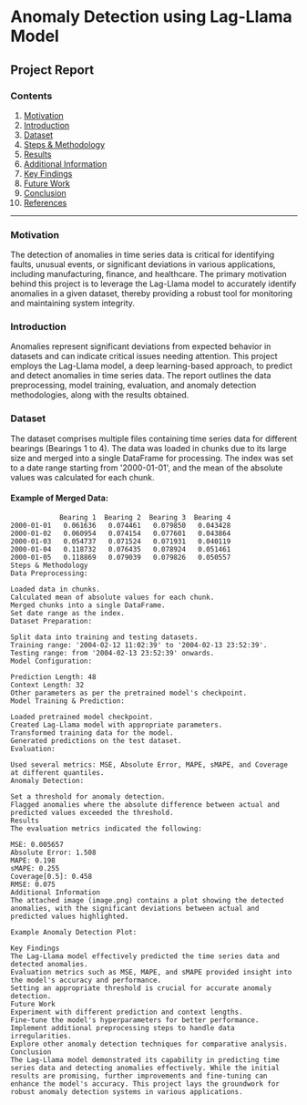# Anomaly Detection using Lag-Llama Model

## Project Report

### Contents

1. [Motivation](#motivation)
2. [Introduction](#introduction)
3. [Dataset](#dataset)
4. [Steps & Methodology](#steps--methodology)
5. [Results](#results)
6. [Additional Information](#additional-information)
7. [Key Findings](#key-findings)
8. [Future Work](#future-work)
9. [Conclusion](#conclusion)
10. [References](#references)

---

### Motivation

The detection of anomalies in time series data is critical for identifying faults, unusual events, or significant deviations in various applications, including manufacturing, finance, and healthcare. The primary motivation behind this project is to leverage the Lag-Llama model to accurately identify anomalies in a given dataset, thereby providing a robust tool for monitoring and maintaining system integrity.

### Introduction

Anomalies represent significant deviations from expected behavior in datasets and can indicate critical issues needing attention. This project employs the Lag-Llama model, a deep learning-based approach, to predict and detect anomalies in time series data. The report outlines the data preprocessing, model training, evaluation, and anomaly detection methodologies, along with the results obtained.

### Dataset

The dataset comprises multiple files containing time series data for different bearings (Bearings 1 to 4). The data was loaded in chunks due to its large size and merged into a single DataFrame for processing. The index was set to a date range starting from '2000-01-01', and the mean of the absolute values was calculated for each chunk.

#### Example of Merged Data:
```plaintext
            Bearing 1  Bearing 2  Bearing 3  Bearing 4
2000-01-01   0.061636   0.074461   0.079850   0.043428
2000-01-02   0.060954   0.074154   0.077601   0.043864
2000-01-03   0.054737   0.071524   0.071931   0.040119
2000-01-04   0.118732   0.076435   0.078924   0.051461
2000-01-05   0.118869   0.079039   0.079826   0.050557
Steps & Methodology
Data Preprocessing:

Loaded data in chunks.
Calculated mean of absolute values for each chunk.
Merged chunks into a single DataFrame.
Set date range as the index.
Dataset Preparation:

Split data into training and testing datasets.
Training range: '2004-02-12 11:02:39' to '2004-02-13 23:52:39'.
Testing range: from '2004-02-13 23:52:39' onwards.
Model Configuration:

Prediction Length: 48
Context Length: 32
Other parameters as per the pretrained model's checkpoint.
Model Training & Prediction:

Loaded pretrained model checkpoint.
Created Lag-Llama model with appropriate parameters.
Transformed training data for the model.
Generated predictions on the test dataset.
Evaluation:

Used several metrics: MSE, Absolute Error, MAPE, sMAPE, and Coverage at different quantiles.
Anomaly Detection:

Set a threshold for anomaly detection.
Flagged anomalies where the absolute difference between actual and predicted values exceeded the threshold.
Results
The evaluation metrics indicated the following:

MSE: 0.005657
Absolute Error: 1.508
MAPE: 0.198
sMAPE: 0.255
Coverage[0.5]: 0.458
RMSE: 0.075
Additional Information
The attached image (image.png) contains a plot showing the detected anomalies, with the significant deviations between actual and predicted values highlighted.

Example Anomaly Detection Plot:

Key Findings
The Lag-Llama model effectively predicted the time series data and detected anomalies.
Evaluation metrics such as MSE, MAPE, and sMAPE provided insight into the model's accuracy and performance.
Setting an appropriate threshold is crucial for accurate anomaly detection.
Future Work
Experiment with different prediction and context lengths.
Fine-tune the model's hyperparameters for better performance.
Implement additional preprocessing steps to handle data irregularities.
Explore other anomaly detection techniques for comparative analysis.
Conclusion
The Lag-Llama model demonstrated its capability in predicting time series data and detecting anomalies effectively. While the initial results are promising, further improvements and fine-tuning can enhance the model's accuracy. This project lays the groundwork for robust anomaly detection systems in various applications.
